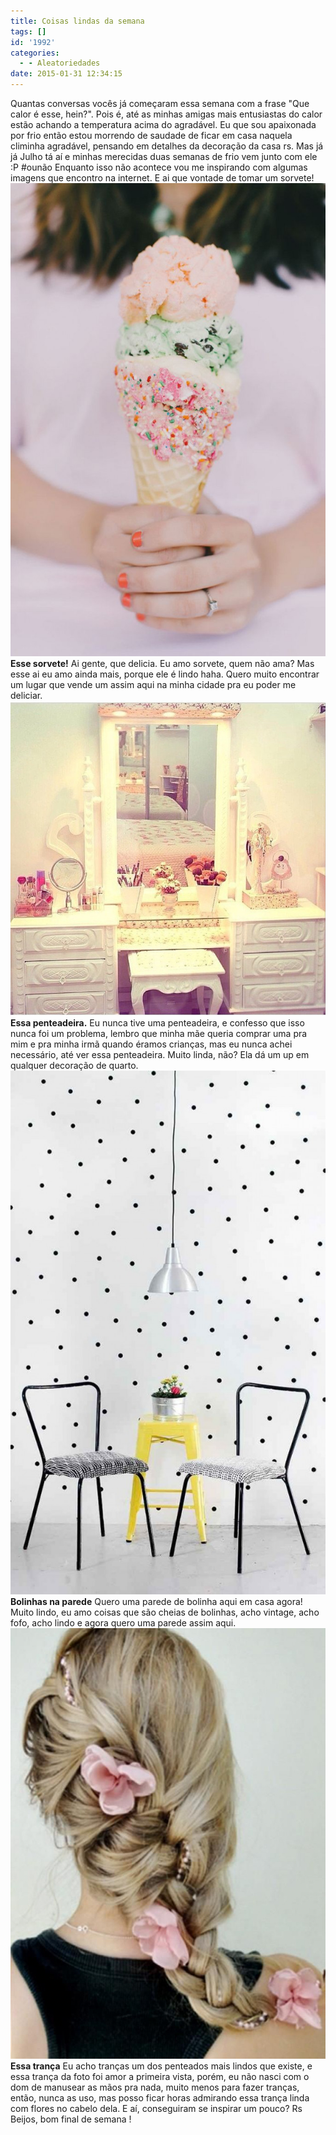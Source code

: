 ```yaml
---
title: Coisas lindas da semana
tags: []
id: '1992'
categories:
  - - Aleatoriedades
date: 2015-01-31 12:34:15
---
```


Quantas conversas vocês já começaram essa semana com a frase "Que calor é esse, hein?". Pois é, até as minhas amigas mais entusiastas do calor estão achando a temperatura acima do agradável. Eu que sou apaixonada por frio então estou morrendo de saudade de ficar em casa naquela climinha agradável, pensando em detalhes da decoração da casa rs. Mas já já Julho tá aí e minhas merecidas duas semanas de frio vem junto com ele :P #ounão Enquanto isso não acontece vou me inspirando com algumas imagens que encontro na internet. E ai que vontade de tomar um sorvete! [![sorvete de casquinha ](/wp-content/uploads/2015/01/3d64e50485502a115b96d4856ba755e9-682x1024.jpg)](/wp-content/uploads/2015/01/3d64e50485502a115b96d4856ba755e9.jpg) **Esse sorvete!** Ai gente, que delicia. Eu amo sorvete, quem não ama? Mas esse ai eu amo ainda mais, porque ele é lindo haha. Quero muito encontrar um lugar que vende um assim aqui na minha cidade pra eu poder me deliciar. [![penteadeira branca com luzes](/wp-content/uploads/2015/01/10349802_580043948781268_1578366442_n.jpg)](/wp-content/uploads/2015/01/10349802_580043948781268_1578366442_n.jpg) **Essa penteadeira.** Eu nunca tive uma penteadeira, e confesso que isso nunca foi um problema, lembro que minha mãe queria comprar uma pra mim e pra minha irmã quando éramos crianças, mas eu nunca achei necessário, até ver essa penteadeira. Muito linda, não? Ela dá um up em qualquer decoração de quarto. [![papel de parede de bolinha](/wp-content/uploads/2015/01/dc3db71f3fbe3642ea7a31946fc492ff-616x1024.jpg)](/wp-content/uploads/2015/01/dc3db71f3fbe3642ea7a31946fc492ff.jpg) **Bolinhas na parede** Quero uma parede de bolinha aqui em casa agora! Muito lindo, eu amo coisas que são cheias de bolinhas, acho vintage, acho fofo, acho lindo e agora quero uma parede assim aqui. [![trança com flores no cabelo ](/wp-content/uploads/2015/01/a37a2fe2e13200af080456b64eb9a06d.jpg)](/wp-content/uploads/2015/01/a37a2fe2e13200af080456b64eb9a06d.jpg) **Essa trança** Eu acho tranças um dos penteados mais lindos que existe, e essa trança da foto foi amor a primeira vista, porém, eu não nasci com o dom de manusear as mãos pra nada, muito menos para fazer tranças, então, nunca as uso, mas posso ficar horas admirando essa trança linda com flores no cabelo dela. E aí, conseguiram se inspirar um pouco? Rs Beijos, bom final de semana !
